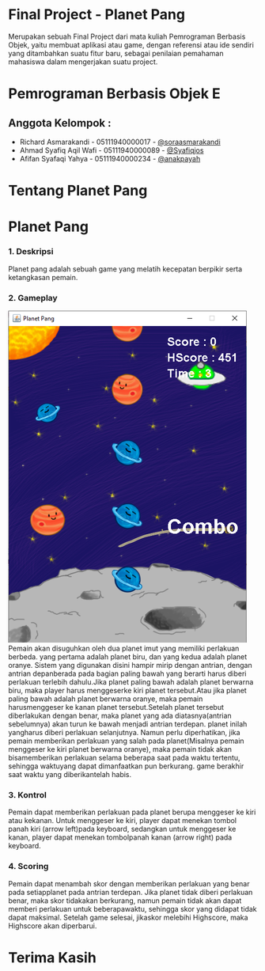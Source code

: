 # Final Project - Planet Pang
Merupakan sebuah Final Project dari mata kuliah Pemrograman Berbasis Objek, yaitu membuat aplikasi atau game, dengan referensi atau ide sendiri yang ditambahkan suatu fitur baru, sebagai penilaian pemahaman mahasiswa dalam mengerjakan suatu project.

# Pemrograman Berbasis Objek E
## Anggota Kelompok :
- Richard Asmarakandi - 05111940000017 - [@soraasmarakandi](https://github.com/soraasmarakandi)
- Ahmad Syafiq Aqil Wafi - 05111940000089 - [@Syafiqjos](https://github.com/Syafiqjos)
- Afifan Syafaqi Yahya - 05111940000234 - [@anakpayah](https://github.com/anakpayah)

# Tentang Planet Pang
# **Planet Pang**
### 1. Deskripsi
Planet pang adalah sebuah game yang melatih kecepatan berpikir serta
ketangkasan pemain.
### 2. Gameplay
![PlanetPang - Gameplay](/images/PlanetPangGameplay.png)
Pemain akan disuguhkan oleh dua planet imut yang memiliki perlakuan berbeda. yang pertama adalah planet biru, dan yang kedua adalah planet oranye. Sistem yang digunakan disini hampir mirip dengan antrian, dengan antrian depanberada pada bagian paling bawah yang berarti harus diberi perlakuan terlebih dahulu.Jika planet paling bawah adalah planet berwarna biru, maka player harus menggeserke kiri planet tersebut.Atau jika planet paling bawah adalah planet berwarna oranye, maka pemain harusmenggeser ke kanan planet tersebut.Setelah planet tersebut diberlakukan dengan benar, maka planet yang ada diatasnya(antrian sebelumnya) akan turun ke bawah menjadi antrian terdepan. planet inilah yangharus diberi perlakuan selanjutnya. Namun perlu diperhatikan, jika pemain memberikan perlakuan yang salah pada planet(Misalnya pemain menggeser ke kiri planet berwarna oranye), maka pemain tidak akan bisamemberikan perlakuan selama beberapa saat pada waktu tertentu, sehingga waktuyang dapat dimanfaatkan pun berkurang. game berakhir saat waktu yang diberikantelah habis.

### 3. Kontrol
Pemain dapat memberikan perlakuan pada planet berupa menggeser ke kiri atau kekanan. Untuk menggeser ke kiri, player dapat menekan tombol panah kiri (arrow left)pada keyboard, sedangkan untuk menggeser ke kanan, player dapat menekan tombolpanah kanan (arrow right) pada keyboard.

### 4. Scoring
Pemain dapat menambah skor dengan memberikan perlakuan yang benar pada setiapplanet pada antrian terdepan. Jika planet tidak diberi perlakuan benar, maka skor tidakakan berkurang, namun pemain tidak akan dapat memberi perlakuan untuk beberapawaktu, sehingga skor yang didapat tidak dapat maksimal. Setelah game selesai, jikaskor melebihi Highscore, maka Highscore akan diperbarui.
# Terima Kasih
